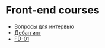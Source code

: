<h1>
    Front-end courses
</h1>

<ul>
    <li>
        <a href="interview/INTERVIEW.md">Вопросы для интервью</a>
    </li>
    <li>
        <a href="js/debugging/README.md">Дебаггинг</a>
    </li>
    <li>
        <a href="FD-01/MAIN.md">FD-01</a>
    </li>
</ul>